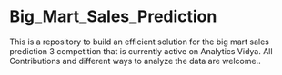 # Big_Mart_Sales_Prediction
This is a repository to build an efficient solution for the big mart sales prediction 3 competition that is currently active on Analytics Vidya.
All Contributions and different ways to analyze the data are welcome..
